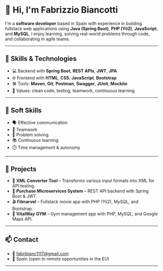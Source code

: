 # 👋 Hi, I'm Fabrizzio Biancotti

I'm a **software developer** based in Spain with experience in building fullstack web applications using **Java (Spring Boot)**, **PHP (Yii2)**, **JavaScript**, and **MySQL**. I enjoy learning, solving real-world problems through code, and collaborating in agile teams.

---

## 🧰 Skills & Technologies

- 💻 Backend with **Spring Boot**, **REST APIs**, **JWT**, **JPA**
- 🌐 Frontend with **HTML**, **CSS**, **JavaScript**, **Bootstrap**
- 🛠 Tools: **Maven**, **Git**, **Postman**, **Swagger**, **JUnit**, **Mockito**
- 🧠 Values: clean code, testing, teamwork, continuous learning

---

## 🤝 Soft Skills

- 🗣️ Effective communication
- 👥 Teamwork
- 🧩 Problem solving
- 📚 Continuous learning
- ⏱️ Time management & autonomy

---

## 📂 Projects

- 🔄 **XML Converter Tool** – Transforms various input formats into XML for API testing.
- 🛒 **Purchase Microservices System** – REST API backend with Spring Boot & JWT.
- 🎬 **Filmarvel** – Fullstack movie app with PHP (Yii2), MySQL, and Bootstrap.
- 💪 **VitalWay GYM** – Gym management app with PHP, MySQL, and Google Maps API.

---

## 📫 Contact

- 📧 fabribianc1117@gmail.com  
- 📍 Spain (open to remote opportunities in the EU)

---
